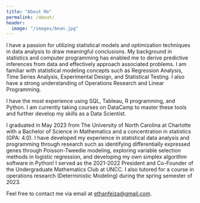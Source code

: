 ```yaml
---
title: "About Me"
permalink: /about/
header:
  image: "/images/bean.jpg"
---
```


I have a passion for utilizing statistical models and optimization techniques in data analysis to draw meaningful conclusions. My background in statistics and computer programming has enabled me to derive predictive inferences from data and effectively approach associated problems. I am familiar with statistical modeling concepts such as Regression Analysis, Time Series Analysis, Experimental Design, and Statistical Testing. I also have a strong understanding of Operations Research and Linear Programming.

I have the most experience using SQL, Tableau, R programming, and Python. I am currently taking courses on DataCamp to master these tools and further develop my skills as a Data Scientist.

I graduated in May 2023 from The University of North Carolina at Charlotte with a Bachelor of Science in Mathematics and a concentration in statistics (GPA: 4.0). I have developed my experience in statistical data analysis and programming through research such as identifying differentially expressed genes through Poisson-Tweedie modeling, exploring variable selection methods in logistic regression, and developing my own simplex algorithm software in Python! I served as the 2021-2022 President and Co-Founder of the Undergraduate Mathematics Club at UNCC. I also tutored for a course in operations research (Deterministic Modeling) during the spring semester of 2023.

Feel free to contact me via email at ethanfeiza@gmail.com.
